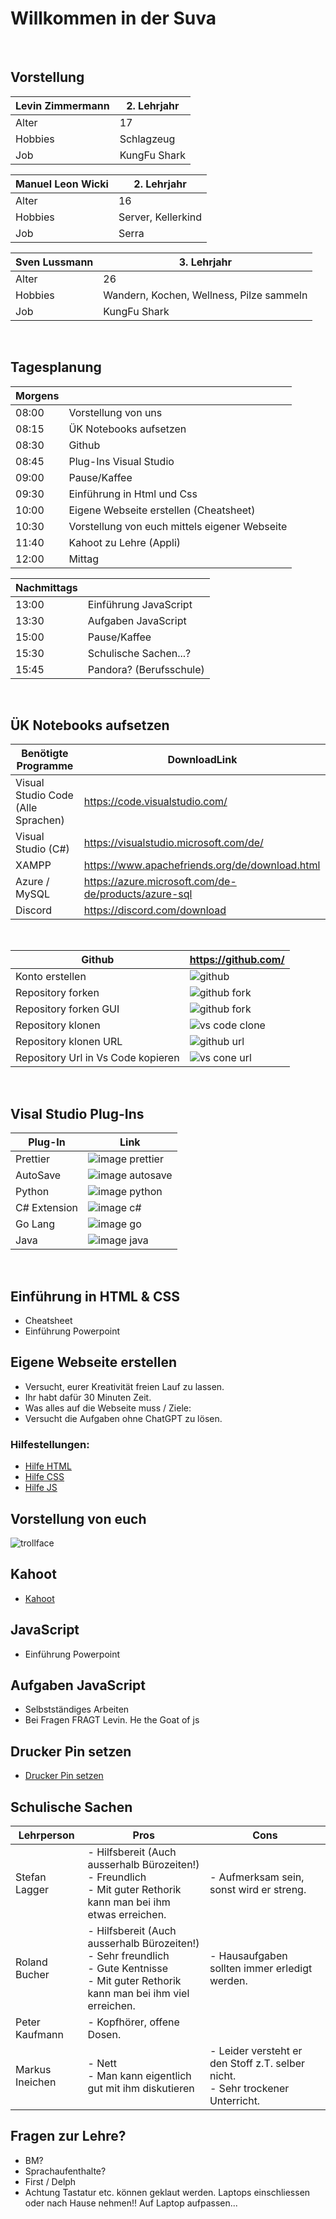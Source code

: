 # Willkommen in der Suva

&nbsp;
## Vorstellung

| Levin Zimmermann | 2. Lehrjahr |
| ---------------- | ----------- |
| Alter| 17 |
| Hobbies | Schlagzeug |
| Job | KungFu Shark |

| Manuel Leon Wicki | 2. Lehrjahr |
| ---------------- | ----------- |
| Alter| 16 |
| Hobbies | Server, Kellerkind |
| Job | Serra |

| Sven Lussmann | 3. Lehrjahr |
| ---------------- | ----------- |
| Alter| 26 |
| Hobbies | Wandern, Kochen, Wellness, Pilze sammeln |
| Job | KungFu Shark |
&nbsp;
&nbsp;

## Tagesplanung
| Morgens | |
| ---- | ----- |
| 08:00 | Vorstellung von uns |
| 08:15 | ÜK Notebooks aufsetzen |
| 08:30 | Github |
| 08:45 | Plug-Ins Visual Studio |
| 09:00 | Pause/Kaffee |
| 09:30 | Einführung in Html und Css |
| 10:00 | Eigene Webseite erstellen (Cheatsheet) |
| 10:30 | Vorstellung von euch mittels eigener Webseite |
| 11:40 | Kahoot zu Lehre (Appli) |
| 12:00 | Mittag |

| Nachmittags | |
| ---- | ----- |
| 13:00 | Einführung JavaScript |
| 13:30 | Aufgaben JavaScript |
| 15:00 | Pause/Kaffee |
| 15:30 | Schulische Sachen...? |
| 15:45 | Pandora? (Berufsschule) |
&nbsp;
&nbsp;
## ÜK Notebooks aufsetzen
|Benötigte Programme | DownloadLink |
| ---------------------------------- | --------------------------- |
| Visual Studio Code (Alle Sprachen) | https://code.visualstudio.com/ |
| Visual Studio (C#) | https://visualstudio.microsoft.com/de/ |![](image.png)
| XAMPP | https://www.apachefriends.org/de/download.html |
| Azure / MySQL | https://azure.microsoft.com/de-de/products/azure-sql |
| Discord | https://discord.com/download |
&nbsp;
      
|Github                              |       https://github.com/   | 
| ---------------------------------- | --------------------------- |
| Konto erstellen                    | ![github](./src/github.png) |
| Repository forken                  | ![github fork](./src/Github%20Fork.png) |
| Repository forken GUI              | ![github fork](./src/Github%20ForkConfirmed.png) |
| Repository klonen                  | ![vs code clone](./src/Clone%20Vs.png) |
| Repository klonen URL              | ![github url](./src/Copy%20url%20github.png) |
| Repository Url in Vs Code kopieren | ![vs cone url](./src/copy%20url%20vscode.png) |
&nbsp;

## Visal Studio Plug-Ins

| Plug-In | Link |
| ------- | ---- |
| Prettier | ![image prettier](./src/prettier.png) |
| AutoSave | ![image autosave](./src/autosave.png) |
| Python | ![image python](./src/python.png) |
| C# Extension | ![image c#](./src/csharp%20plug.png) |
| Go Lang | ![image go](./src/go.png) | 
| Java | ![image java](./src/java.png) |
&nbsp;
## Einführung in HTML & CSS

- Cheatsheet
- Einführung Powerpoint
&nbsp;
## Eigene Webseite erstellen
- Versucht, eurer Kreativität freien Lauf zu lassen.
- Ihr habt dafür 30 Minuten Zeit.
- Was alles auf die Webseite muss / Ziele:
- Versucht die Aufgaben ohne ChatGPT zu lösen.
### Hilfestellungen:
- [Hilfe HTML](https://www.w3schools.com/html/)
- [Hilfe CSS](https://www.w3schools.com/css/)
- [Hilfe JS](https://www.w3schools.com/js/)
&nbsp;
## Vorstellung von euch

![trollface](./src/Trollface_non-free.png)

## Kahoot
- [Kahoot](https://kahoot.it/)
## JavaScript
- Einführung Powerpoint

## Aufgaben JavaScript
- Selbstständiges Arbeiten
- Bei Fragen FRAGT Levin. He the Goat of js 
## Drucker Pin setzen
- [Drucker Pin setzen](https://wiki.suvanet.ch/pages/viewpage.action?pageId=325008139&preview=%2F325008139%2F325008184%2FDrucker+PIN+setzen.pdf)
## Schulische Sachen
| Lehrperson | Pros | Cons |
| ---------- | ---- | ---- |
| Stefan Lagger | - Hilfsbereit (Auch ausserhalb Bürozeiten!) <br /> - Freundlich <br /> - Mit guter Rethorik kann man bei ihm etwas erreichen. |  - Aufmerksam sein, sonst wird er streng.  |
|Roland Bucher | - Hilfsbereit (Auch ausserhalb Bürozeiten!) <br /> - Sehr freundlich <br /> - Gute Kentnisse <br /> - Mit guter Rethorik kann man bei ihm viel erreichen.| - Hausaufgaben sollten immer erledigt werden. |
|Peter Kaufmann | - Kopfhörer, offene Dosen. |
| Markus Ineichen | - Nett <br /> - Man kann eigentlich gut mit ihm diskutieren | - Leider versteht er den Stoff z.T. selber nicht. <br/> - Sehr trockener Unterricht. |

## Fragen zur Lehre?
- BM?
- Sprachaufenthalte?
- First / Delph
- Achtung Tastatur etc. können geklaut werden. Laptops einschliessen oder nach Hause nehmen!!
Auf Laptop aufpassen...